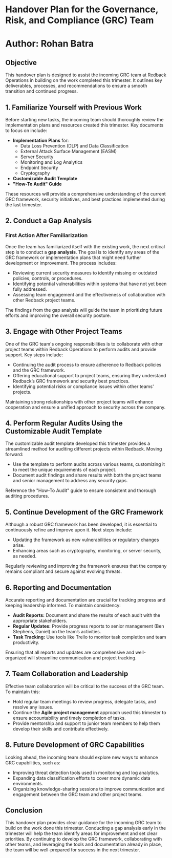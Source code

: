 # Handover Plan for the Governance, Risk, and Compliance (GRC) Team
# Author: Rohan Batra

## Objective

This handover plan is designed to assist the incoming GRC team at Redback Operations in building on the work completed this trimester. It outlines key deliverables, processes, and recommendations to ensure a smooth transition and continued progress.

## 1. Familiarize Yourself with Previous Work

Before starting new tasks, the incoming team should thoroughly review the implementation plans and resources created this trimester. Key documents to focus on include:

- **Implementation Plans** for:
  - Data Loss Prevention (DLP) and Data Classification
  - External Attack Surface Management (EASM)
  - Server Security
  - Monitoring and Log Analytics
  - Endpoint Security
  - Cryptography
- **Customizable Audit Template**
- **"How-To Audit" Guide**

These resources will provide a comprehensive understanding of the current GRC framework, security initiatives, and best practices implemented during the last trimester.

## 2. Conduct a Gap Analysis

### First Action After Familiarization

Once the team has familiarized itself with the existing work, the next critical step is to conduct a **gap analysis**. The goal is to identify any areas of the GRC framework or implementation plans that might need further development or improvement. The process includes:

- Reviewing current security measures to identify missing or outdated policies, controls, or procedures.
- Identifying potential vulnerabilities within systems that have not yet been fully addressed.
- Assessing team engagement and the effectiveness of collaboration with other Redback project teams.

The findings from the gap analysis will guide the team in prioritizing future efforts and improving the overall security posture.

## 3. Engage with Other Project Teams

One of the GRC team's ongoing responsibilities is to collaborate with other project teams within Redback Operations to perform audits and provide support. Key steps include:

- Continuing the audit process to ensure adherence to Redback policies and the GRC framework.
- Offering educational support to project teams, ensuring they understand Redback’s GRC framework and security best practices.
- Identifying potential risks or compliance issues within other teams' projects.

Maintaining strong relationships with other project teams will enhance cooperation and ensure a unified approach to security across the company.

## 4. Perform Regular Audits Using the Customizable Audit Template

The customizable audit template developed this trimester provides a streamlined method for auditing different projects within Redback. Moving forward:

- Use the template to perform audits across various teams, customizing it to meet the unique requirements of each project.
- Document audit findings and share results with both the project teams and senior management to address any security gaps.

Reference the "How-To Audit" guide to ensure consistent and thorough auditing procedures.

## 5. Continue Development of the GRC Framework

Although a robust GRC framework has been developed, it is essential to continuously refine and improve upon it. Next steps include:

- Updating the framework as new vulnerabilities or regulatory changes arise.
- Enhancing areas such as cryptography, monitoring, or server security, as needed.

Regularly reviewing and improving the framework ensures that the company remains compliant and secure against evolving threats.

## 6. Reporting and Documentation

Accurate reporting and documentation are crucial for tracking progress and keeping leadership informed. To maintain consistency:

- **Audit Reports:** Document and share the results of each audit with the appropriate stakeholders.
- **Regular Updates:** Provide progress reports to senior management (Ben Stephens, Daniel) on the team’s activities.
- **Task Tracking:** Use tools like Trello to monitor task completion and team productivity.

Ensuring that all reports and updates are comprehensive and well-organized will streamline communication and project tracking.

## 7. Team Collaboration and Leadership

Effective team collaboration will be critical to the success of the GRC team. To maintain this:

- Hold regular team meetings to review progress, delegate tasks, and resolve any issues.
- Continue the **Agile project management** approach used this trimester to ensure accountability and timely completion of tasks.
- Provide mentorship and support to junior team members to help them develop their skills and contribute effectively.

## 8. Future Development of GRC Capabilities

Looking ahead, the incoming team should explore new ways to enhance GRC capabilities, such as:

- Improving threat detection tools used in monitoring and log analytics.
- Expanding data classification efforts to cover more dynamic data environments.
- Organizing knowledge-sharing sessions to improve communication and engagement between the GRC team and other project teams.

## Conclusion

This handover plan provides clear guidance for the incoming GRC team to build on the work done this trimester. Conducting a gap analysis early in the trimester will help the team identify areas for improvement and set clear priorities. By continuing to develop the GRC framework, collaborating with other teams, and leveraging the tools and documentation already in place, the team will be well-prepared for success in the next trimester.
